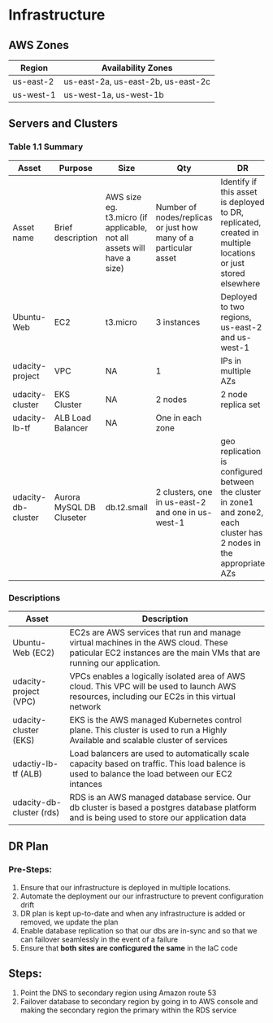 # Infrastructure

## AWS Zones
| Region | Availability Zones   |
|--------|----------------------|
| us-east-2|us-east-2a, us-east-2b, us-east-2c|
| us-west-1|us-west-1a, us-west-1b|

## Servers and Clusters

### Table 1.1 Summary
| Asset      | Purpose           | Size                                                                   | Qty                                                             | DR                                                                                                           |
|------------|-------------------|------------------------------------------------------------------------|-----------------------------------------------------------------|--------------------------------------------------------------------------------------------------------------|
| Asset name | Brief description | AWS size eg. t3.micro (if applicable, not all assets will have a size) | Number of nodes/replicas or just how many of a particular asset | Identify if this asset is deployed to DR, replicated, created in multiple locations or just stored elsewhere |
| Ubuntu-Web | EC2 | t3.micro | 3 instances | Deployed to two regions, us-east-2 and us-west-1 |
| udacity-project | VPC | NA | 1 | IPs in multiple AZs |
| udacity-cluster | EKS Cluster | NA | 2 nodes | 2 node replica set |
| udacity-lb-tf | ALB Load Balancer | NA | One in each zone  |  |
| udacity-db-cluster | Aurora MySQL DB Cluseter | db.t2.small | 2 clusters, one in us-east-2 and one in us-west-1 | geo replication is configured between the cluster in zone1 and zone2, each cluster has 2 nodes in the appropriate AZs |

### Descriptions
| Asset     | Description                                              |
|-----------|----------------------------------------------------------|
| Ubuntu-Web (EC2) | EC2s are AWS services that run and manage virtual machines in the AWS cloud.  These paticular EC2 instances are the main VMs that are running our application.|
| udacity-project (VPC) | VPCs enables a logically isolated area of AWS cloud.  This VPC will be used to launch AWS resources, including our EC2s in this virtual network |
| udacity-cluster (EKS) | EKS is the AWS managed Kubernetes control plane.  This cluster is used to run a Highly Available and scalable cluster of services |
| udactiy-lb-tf (ALB)| Load balancers are used to automatically scale capacity based on traffic.  This load balence is used to balance the load between our EC2 intances |
| udacity-db-cluster (rds) | RDS is an AWS managed database service. Our db cluster is based a postgres database platform and is being used to store our application data | 


## DR Plan
### Pre-Steps:
1) Ensure that our infrastructure is deployed in multiple locations.
2) Automate the deployment our our infrastructure to prevent configuration drift
3) DR plan is kept up-to-date and when any infrastructure is added or removed, we update the plan
4) Enable database replication so that our dbs are in-sync and so that we can failover seamlessly in the event of a failure
5) Ensure that **both sites are conficgured the same** in the IaC code

## Steps:
1) Point the DNS to secondary region using Amazon route 53
2) Failover database to secondary region by going in to AWS console and making the secondary region the primary within the RDS service
